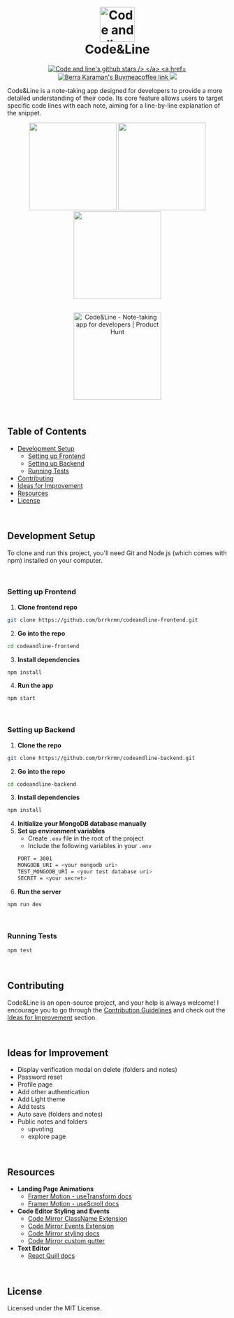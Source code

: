 <h1 align="center">
  <br>
  <img src="https://github.com/brrkrmn/codeandline-frontend/assets/92817363/8f78f2bc-25e8-49eb-a614-b8232cf76bd4" alt="Code and line logo" width="80">
  <br>
  Code&Line
  <br>
</h1>

<p align="center">
  <a href="https://github.com/brrkrmn/codeandline-frontend/stargazers">
    <img src="https://img.shields.io/github/stars/brrkrmn/codeandline-frontend" alt="Code and line's github stars />
  </a>
  <a href="https://buymeacoffee.com/berrakaraman">
    <img src="https://img.shields.io/badge/Buy%20me%20a%20coffee-048754?logo=buymeacoffee" alt="Berra Karaman's Buymeacoffee link" />
  </a>
  <a>
    <img src="https://vercelbadge.vercel.app/api/brrkrmn/codeandline-frontend?style=plastic" />
  </a>
</p>

Code&Line is a note-taking app designed for developers to provide a more detailed understanding of their code. Its core feature allows users to target specific code lines with each note, aiming for a line-by-line explanation of the snippet.

<div align="center">
  <img width="200" src="https://github.com/brrkrmn/codeandline-frontend/assets/92817363/a6b0fbee-ec57-4af5-93be-ce10a2f07eb9"/>
  <img width="200" src="https://github.com/brrkrmn/codeandline-frontend/assets/92817363/6ec46148-ce1d-4454-a67d-6fa8a24c9e2d"/>
  <img width="200" src="https://github.com/brrkrmn/codeandline-frontend/assets/92817363/976c5909-f5d7-4d53-b6d2-b20fc197321d"/>
</div>
<br>

<p align="center">
  <a href="https://www.producthunt.com/posts/code-line?embed=true&utm_source=badge-featured&utm_medium=badge&utm_souce=badge-code&#0045;line" target="_blank"><img src="https://api.producthunt.com/widgets/embed-image/v1/featured.svg?post_id=458788&theme=light" alt="Code&#0038;Line - Note&#0045;taking&#0032;app&#0032;for&#0032;developers | Product Hunt" width="200" /></a>
</p>

<br>

## Table of Contents
- [Development Setup](#development-setup)
  - [Setting up Frontend](#setting-up-frontend)
  - [Setting up Backend](#setting-up-backend)
  - [Running Tests](#running-tests)
- [Contributing](#contributing)
- [Ideas for Improvement](#ideas-for-improvement)
- [Resources](#resources)
- [License](#license)

<br>

## Development Setup

To clone and run this project, you'll need Git and Node.js (which comes with npm) installed on your computer.

<br>

### Setting up Frontend

1. **Clone frontend repo**
```bash
git clone https://github.com/brrkrmn/codeandline-frontend.git
```
2. **Go into the repo**
```bash
cd codeandline-frontend
```
3. **Install dependencies**
```bash
npm install
```
4. **Run the app**
```bash
npm start
```

<br>

### Setting up Backend

1. **Clone the repo**
```bash
git clone https://github.com/brrkrmn/codeandline-backend.git
```
2. **Go into the repo**
```bash
cd codeandline-backend
```
3. **Install dependencies**
```bash
npm install
```
4. **Initialize your MongoDB database manually**
5. **Set up environment variables**
   * Create `.env` file in the root of the project
   * Include the following variables in your `.env`
    ```bash
    PORT = 3001
    MONGODB_URI = <your mongodb uri>
    TEST_MONGODB_URI = <your test database uri>
    SECRET = <your secret>
    ``` 
6. **Run the server**
```bash
npm run dev
```
<br>

### Running Tests
```bash
npm test
```

<br>

## Contributing

Code&Line is an open-source project, and your help is always welcome! I encourage you to go through the [Contribution Guidelines](CONTRIBUTING.md) and check out the [Ideas for Improvement](#ideas-for-improvement) section.

<br>

## Ideas for Improvement
- Display verification modal on delete (folders and notes)
- Password reset
- Profile page
- Add other authentication
- Add Light theme
- Add tests
- Auto save (folders and notes)
- Public notes and folders
  - upvoting
  - explore page

<br>

## Resources

* **Landing Page Animations**
  - [Framer Motion - useTransform docs](https://www.framer.com/motion/use-transform/)
  - [Framer Motion - useScroll docs](https://www.framer.com/motion/use-scroll/)
* **Code Editor Styling and Events**
  - [Code Mirror ClassName Extension](https://uiwjs.github.io/react-codemirror/#/extensions/classname)
  - [Code Mirror Events Extension](https://uiwjs.github.io/react-codemirror/#/extensions/classname)
  - [Code Mirror styling docs](https://codemirror.net/examples/styling/)
  - [Code Mirror custom gutter](https://codemirror.net/examples/gutter/)
* **Text Editor**
  - [React Quill docs](https://quilljs.com/docs/quickstart)

<br>

## License

Licensed under the MIT License.
